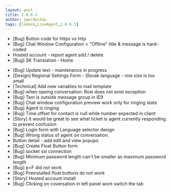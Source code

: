```yaml
---
layout: post
title: 2.0.6.1
author: jperdochqu
tags: [ladesk,LiveAgent,2.0.6.1]
---
```


- [Bug] Button code for https vs http
- [Bug] Chat Window Configuration &gt; &quot;Offline&quot; title &amp; message is hard-coded
- Hosted account - report agent add / delete
- [Bug] SK Translation - Home

<!--more-->

- [Bug] Update text - maintenance in progress
- [Design] Regional Settings Form - Slovak language - row size is too small
- [Technical] Add new variables to mail template
- [Bug] when opeing conversation: Row does not exist exception
- [Bug] Text is outside message group in IE9
- [Bug] Chat window configuration preview work only for ringing state
- [Bug] Agent is ringing
- [Bug] Time offset for contact is null while number expected in client
- [Story] It would be great to see what ticket is agent currently responding to prevent confusion
- [Bug] Login form with Language selector design
- [Bug] Wrong status of agent on conversation.
- Button detail - add edit and view popups
- [Bug] Create Float Button form
- [Bug] socket ssl connection
- [Bug] Minimum password length can't be smaller as maximum password length
- [Bug] p=F did not work
- [Bug] Preinstalled float buttons do not work
- [Story] Hosted account install
- [Bug] Clicking on coversation in left panel wont switch the tab

